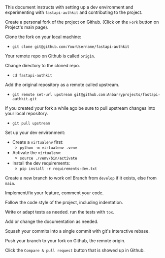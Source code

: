 
This document instructs with setting up a dev environment and experimenting with `fastapi-authkit` and contributing to the project.

Create a personal fork of the project on Github. (Click on the `Fork` button on Project's main page).

Clone the fork on your local machine:
- `git clone git@github.com:YourUsername/fastapi-authkit`

Your remote repo on Github is called `origin`.

Change directory to the cloned repo.
- `cd fastapi-authkit`

Add the original repository as a remote called upstream.
- `git remote set-url upstream git@github.com:Anbarryprojects/fastapi-authkit.git`

If you created your fork a while ago be sure to pull upstream changes into your local repository.
- `git pull upstream`

Set up your dev environment:
- Create a `virtualenv` first:
    - `python -m virtualenv .venv`
- Activate the `virtualenv`:
    - `source ./venv/bin/activate`
- Install the dev requirements:
    - `pip install -r requirements-dev.txt`

Create a new branch to work on! Branch from `develop` if it exists, else from `main`.

Implement/fix your feature, comment your code.

Follow the code style of the project, including indentation.

Write or adapt tests as needed. run the tests with `tox`.

Add or change the documentation as needed.

Squash your commits into a single commit with git's interactive rebase.

Push your branch to your fork on Github, the remote origin.

Click the `Compare & pull request` button that is showed up in Github.
